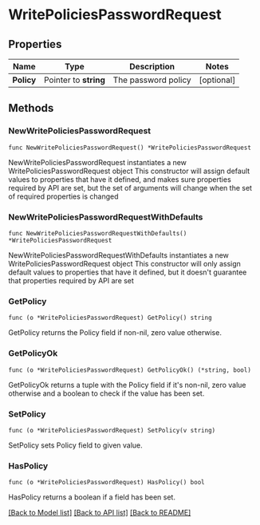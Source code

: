 # WritePoliciesPasswordRequest

## Properties

Name | Type | Description | Notes
------------ | ------------- | ------------- | -------------
**Policy** | Pointer to **string** | The password policy | [optional] 

## Methods

### NewWritePoliciesPasswordRequest

`func NewWritePoliciesPasswordRequest() *WritePoliciesPasswordRequest`

NewWritePoliciesPasswordRequest instantiates a new WritePoliciesPasswordRequest object
This constructor will assign default values to properties that have it defined,
and makes sure properties required by API are set, but the set of arguments
will change when the set of required properties is changed

### NewWritePoliciesPasswordRequestWithDefaults

`func NewWritePoliciesPasswordRequestWithDefaults() *WritePoliciesPasswordRequest`

NewWritePoliciesPasswordRequestWithDefaults instantiates a new WritePoliciesPasswordRequest object
This constructor will only assign default values to properties that have it defined,
but it doesn't guarantee that properties required by API are set

### GetPolicy

`func (o *WritePoliciesPasswordRequest) GetPolicy() string`

GetPolicy returns the Policy field if non-nil, zero value otherwise.

### GetPolicyOk

`func (o *WritePoliciesPasswordRequest) GetPolicyOk() (*string, bool)`

GetPolicyOk returns a tuple with the Policy field if it's non-nil, zero value otherwise
and a boolean to check if the value has been set.

### SetPolicy

`func (o *WritePoliciesPasswordRequest) SetPolicy(v string)`

SetPolicy sets Policy field to given value.

### HasPolicy

`func (o *WritePoliciesPasswordRequest) HasPolicy() bool`

HasPolicy returns a boolean if a field has been set.


[[Back to Model list]](../README.md#documentation-for-models) [[Back to API list]](../README.md#documentation-for-api-endpoints) [[Back to README]](../README.md)


